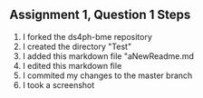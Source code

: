 ## Assignment 1, Question 1 Steps
1. I forked the ds4ph-bme repository
2. I created the directory "Test"
3. I added this markdown file "aNewReadme.md
4. I edited this markdown file 
5. I commited my changes to the master branch
6. I took a screenshot 
